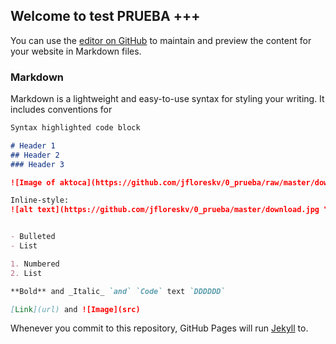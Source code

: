 ## Welcome to test PRUEBA +++

You can use the [editor on GitHub](https://github.com/jfloreskv/test.io/edit/master/index.md) to maintain and preview the content for your website in Markdown files.



### Markdown

Markdown is a lightweight and easy-to-use syntax for styling your writing. It includes conventions for

```markdown
Syntax highlighted code block

# Header 1
## Header 2
### Header 3

![Image of aktoca](https://github.com/jfloreskv/0_prueba/raw/master/download.jpg)

Inline-style: 
![alt text](https://github.com/jfloreskv/0_prueba/master/download.jpg "Logo Title Text 1")


- Bulleted
- List

1. Numbered
2. List

**Bold** and _Italic_ `and` `Code` text `DDDDDD`

[Link](url) and ![Image](src)
```

Whenever you commit to this repository, GitHub Pages will run [Jekyll](https://jekyllrb.com/) to.
